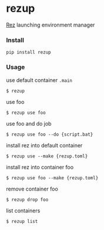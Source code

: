 # rezup

[Rez](https://github.com/nerdvegas/rez) launching environment manager

### Install

```
pip install rezup
```

### Usage

use default container `.main`
```
$ rezup
```

use foo
```
$ rezup use foo
```

use foo and do job
```
$ rezup use foo --do {script.bat}
```

install rez into default container
```
$ rezup use --make {rezup.toml}
```

install rez into container foo
```
$ rezup use foo --make {rezup.toml}
```

remove container foo
```
$ rezup drop foo
```

list containers
```
$ rezup list
```
